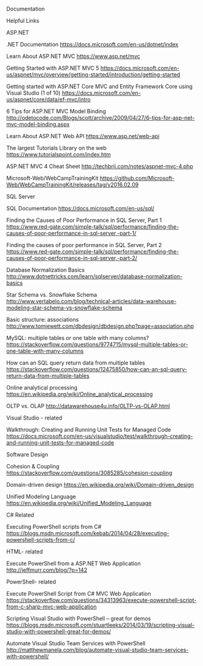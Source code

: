 Documentation

Helpful Links

ASP.NET

.NET Documentation https://docs.microsoft.com/en-us/dotnet/index

Learn About ASP.NET MVC https://www.asp.net/mvc

Getting Started with ASP.NET MVC 5 https://docs.microsoft.com/en-us/aspnet/mvc/overview/getting-started/introduction/getting-started

Getting started with ASP.NET Core MVC and Entity Framework Core using Visual Studio (1 of 10) https://docs.microsoft.com/en-us/aspnet/core/data/ef-mvc/intro

6 Tips for ASP.NET MVC Model Binding http://odetocode.com/Blogs/scott/archive/2009/04/27/6-tips-for-asp-net-mvc-model-binding.aspx

Learn About ASP.NET Web API https://www.asp.net/web-api

The largest Tutorials Library on the web https://www.tutorialspoint.com/index.htm

ASP.NET MVC 4 Cheat Sheet http://techbrij.com/notes/aspnet-mvc-4.php

Microsoft-Web/WebCampTrainingKit https://github.com/Microsoft-Web/WebCampTrainingKit/releases/tag/v2016.02.09

SQL Server

SQL Documentation https://docs.microsoft.com/en-us/sql/

Finding the Causes of Poor Performance in SQL Server, Part 1 https://www.red-gate.com/simple-talk/sql/performance/finding-the-causes-of-poor-performance-in-sql-server,-part-1/

Finding the causes of poor performance in SQL Server, Part 2 https://www.red-gate.com/simple-talk/sql/performance/finding-the-causes-of-poor-performance-in-sql-server,-part-2/

Database Normalization Basics http://www.dotnettricks.com/learn/sqlserver/database-normalization-basics

Star Schema vs. Snowflake Schema http://www.vertabelo.com/blog/technical-articles/data-warehouse-modeling-star-schema-vs-snowflake-schema

Basic structure: associations http://www.tomjewett.com/dbdesign/dbdesign.php?page=association.php

MySQL: multiple tables or one table with many columns? https://stackoverflow.com/questions/9774715/mysql-multiple-tables-or-one-table-with-many-columns

How can an SQL query return data from multiple tables https://stackoverflow.com/questions/12475850/how-can-an-sql-query-return-data-from-multiple-tables

Online analytical processing https://en.wikipedia.org/wiki/Online_analytical_processing

OLTP vs. OLAP http://datawarehouse4u.info/OLTP-vs-OLAP.html

Visual Studio - related

Walkthrough: Creating and Running Unit Tests for Managed Code https://docs.microsoft.com/en-us/visualstudio/test/walkthrough-creating-and-running-unit-tests-for-managed-code

Software Design

Cohesion & Coupling https://stackoverflow.com/questions/3085285/cohesion-coupling

Domain-driven design https://en.wikipedia.org/wiki/Domain-driven_design

Unified Modeling Language https://en.wikipedia.org/wiki/Unified_Modeling_Language

C# Related

Executing PowerShell scripts from C# https://blogs.msdn.microsoft.com/kebab/2014/04/28/executing-powershell-scripts-from-c/

HTML- related

Execute PowerShell from a ASP.NET Web Application http://jeffmurr.com/blog/?p=142

PowerShell- related

Execute PowerShell Script from C# MVC Web Application https://stackoverflow.com/questions/34313963/execute-powershell-script-from-c-sharp-mvc-web-application

Scripting Visual Studio with PowerShell – great for demos https://blogs.msdn.microsoft.com/stuartleeks/2014/03/19/scripting-visual-studio-with-powershell-great-for-demos/

Automate Visual Studio Team Services with PowerShell http://matthewmanela.com/blog/automate-visual-studio-team-services-with-powershell/
